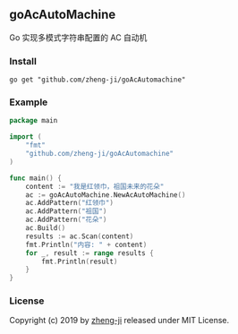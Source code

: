 
## goAcAutoMachine

Go 实现多模式字符串配置的 AC 自动机

### Install

```
go get "github.com/zheng-ji/goAcAutomachine"
```

### Example

```Go
package main

import (
    "fmt"
    "github.com/zheng-ji/goAcAutomachine"
)

func main() {
    content := "我是红领巾，祖国未来的花朵"
    ac := goAcAutoMachine.NewAcAutoMachine()
    ac.AddPattern("红领巾")
    ac.AddPattern("祖国")
    ac.AddPattern("花朵")
    ac.Build()
    results := ac.Scan(content)
    fmt.Println("内容: " + content)
    for _, result := range results {
		fmt.Println(result)
    }
}
```

### License

Copyright (c) 2019 by [zheng-ji](http://zheng-ji.info) released under MIT License.
